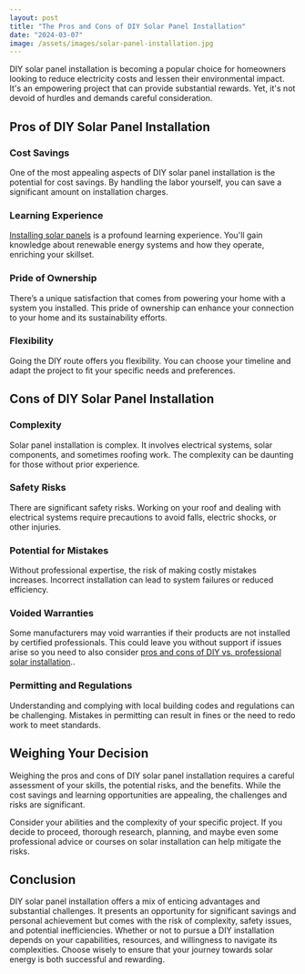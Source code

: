 ```yaml
---
layout: post
title: "The Pros and Cons of DIY Solar Panel Installation"
date: "2024-03-07"
image: /assets/images/solar-panel-installation.jpg
---
```


DIY solar panel installation is becoming a popular choice for homeowners looking to reduce electricity costs and lessen their environmental impact. It's an empowering project that can provide substantial rewards. Yet, it's not devoid of hurdles and demands careful consideration.

## Pros of DIY Solar Panel Installation

### Cost Savings

One of the most appealing aspects of DIY solar panel installation is the potential for cost savings. By handling the labor yourself, you can save a significant amount on installation charges.

### Learning Experience

[Installing solar panels](/a-step-by-step-guide-to-installing-solar-panels-on-your-roof/) is a profound learning experience. You'll gain knowledge about renewable energy systems and how they operate, enriching your skillset.

### Pride of Ownership

There’s a unique satisfaction that comes from powering your home with a system you installed. This pride of ownership can enhance your connection to your home and its sustainability efforts.

### Flexibility

Going the DIY route offers you flexibility. You can choose your timeline and adapt the project to fit your specific needs and preferences.

## Cons of DIY Solar Panel Installation

### Complexity

Solar panel installation is complex. It involves electrical systems, solar components, and sometimes roofing work. The complexity can be daunting for those without prior experience.

### Safety Risks

There are significant safety risks. Working on your roof and dealing with electrical systems require precautions to avoid falls, electric shocks, or other injuries.

### Potential for Mistakes

Without professional expertise, the risk of making costly mistakes increases. Incorrect installation can lead to system failures or reduced efficiency.

### Voided Warranties

Some manufacturers may void warranties if their products are not installed by certified professionals. This could leave you without support if issues arise so you need to also consider [pros and cons of DIY vs. professional solar installation](/diy-vs-professional-solar-installation/)..

### Permitting and Regulations

Understanding and complying with local building codes and regulations can be challenging. Mistakes in permitting can result in fines or the need to redo work to meet standards.

## Weighing Your Decision

Weighing the pros and cons of DIY solar panel installation requires a careful assessment of your skills, the potential risks, and the benefits. While the cost savings and learning opportunities are appealing, the challenges and risks are significant.

Consider your abilities and the complexity of your specific project. If you decide to proceed, thorough research, planning, and maybe even some professional advice or courses on solar installation can help mitigate the risks.

## Conclusion

DIY solar panel installation offers a mix of enticing advantages and substantial challenges. It presents an opportunity for significant savings and personal achievement but comes with the risk of complexity, safety issues, and potential inefficiencies. Whether or not to pursue a DIY installation depends on your capabilities, resources, and willingness to navigate its complexities. Choose wisely to ensure that your journey towards solar energy is both successful and rewarding.
